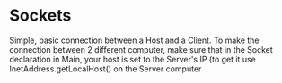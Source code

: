 # Sockets
Simple, basic connection between a Host and a Client. 
To make the connection between 2 different computer, make sure that in the Socket declaration in Main, your host is set to the Server's IP (to get it use InetAddress.getLocalHost() on the Server computer
